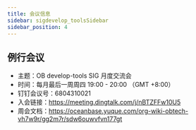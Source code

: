 ```yaml
---
title: 会议信息
sidebar: sigdevelop_toolsSidebar
sidebar_position: 4
---
```


## 例行会议

- 主题：OB develop-tools SIG 月度交流会
- 时间：每月最后一周周四 19:00 - 20:00 （GMT +8:00）
- 钉钉会议号：6804310021
- 入会链接：https://meeting.dingtalk.com/j/nBTZFFw10U5
- 周会文档：https://oceanbase.yuque.com/org-wiki-obtech-vh7w9r/gg2m7r/sdw6ouwvfvn177gt
